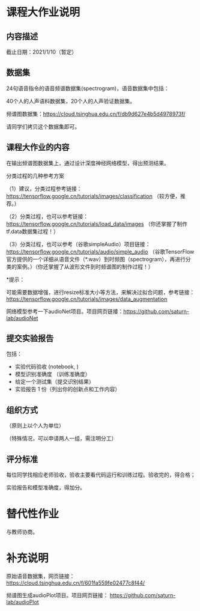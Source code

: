 # 课程大作业说明

## 内容描述

截止日期：2021/1/10（暂定）

##  数据集 

24句语音指令的语音频谱数据集(spectrogram)，语音数据集中包括：

40个人的人声语料数据集，20个人的人声验证数据集。 

频谱图数据集：https://cloud.tsinghua.edu.cn/f/db9d627e4b5d4978973f/

请同学们拷贝这个数据集即可。

## 课程大作业的内容

在输出频谱图数据集上，通过设计深度神经网络模型，得出预测结果。 

分类过程的几种参考方案

（1）建议，分类过程参考链接：https://tensorflow.google.cn/tutorials/images/classification （较方便，推荐。）

（2）分类过程，也可以参考链接：https://tensorflow.google.cn/tutorials/load_data/images  （你还掌握了制作tf.data数据集过程！）

（3）分类过程，也可以参考（谷歌simpleAudio）项目链接：https://tensorflow.google.cn/tutorials/audio/simple_audio
（谷歌TensorFlow官方提供的一个详细从语音文件（*.wav）到时频图（spectrogram），再进行分类的案例。）（你还掌握了从波形文件到时频谱图的制作过程！）

*提示：

可能需要数据增强，进行resize标准大小等方法，来解决过拟合问题，参考链接：https://tensorflow.google.cn/tutorials/images/data_augmentation

网络模型参考一下audioNet项目。项目网页链接：https://github.com/saturn-lab/audioNet 

## 提交实验报告
包括：
- 实验代码验收 (notebook, )
- 模型识别准确度 （训练准确度）
- 给定一个测试集（提交识别结果）
- 实验报告 1 份（列出你的创新点和工作内容）

## 组织方式
（原则上以个人为单位）

（特殊情况，可以申请两人一组，需注明分工）

## 评分标准
每位同学找相应老师验收，验收主要看代码运行和训练过程。验收完的，得合格；

实验报告和模型准确度，得加分。


# 替代性作业
与教师协商。


# 补充说明

原始语音数据集，网页链接：https://cloud.tsinghua.edu.cn/f/601fa559fe02477c8f44/

频谱图生成audioPlot项目。项目网页链接： https://github.com/saturn-lab/audioPlot


